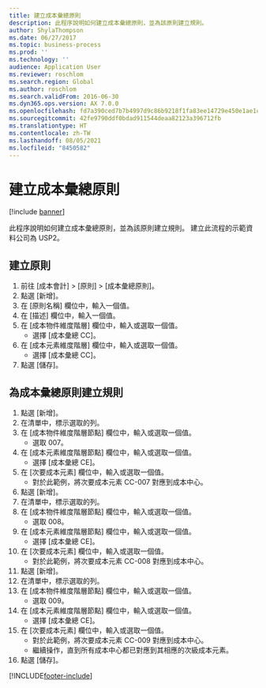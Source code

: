 ```yaml
---
title: 建立成本彙總原則
description: 此程序說明如何建立成本彙總原則，並為該原則建立規則。
author: ShylaThompson
ms.date: 06/27/2017
ms.topic: business-process
ms.prod: ''
ms.technology: ''
audience: Application User
ms.reviewer: roschlom
ms.search.region: Global
ms.author: roschlom
ms.search.validFrom: 2016-06-30
ms.dyn365.ops.version: AX 7.0.0
ms.openlocfilehash: fd7a390ced7b7b4997d9c86b9218f1fa83ee14729e450e1ae1cb53dbbd605edb
ms.sourcegitcommit: 42fe9790ddf0bdad911544deaa82123a396712fb
ms.translationtype: HT
ms.contentlocale: zh-TW
ms.lasthandoff: 08/05/2021
ms.locfileid: "8450582"
---
```

# <a name="create-a-cost-rollup-policy"></a>建立成本彙總原則

[!include [banner](../../includes/banner.md)]

此程序說明如何建立成本彙總原則，並為該原則建立規則。 建立此流程的示範資料公司為 USP2。


## <a name="create-a-policy"></a>建立原則
1. 前往 [成本會計] > [原則] > [成本彙總原則]。
2. 點選 [新增]。
3. 在 [原則名稱] 欄位中，輸入一個值。
4. 在 [描述] 欄位中，輸入一個值。
5. 在 [成本物件維度階層] 欄位中，輸入或選取一個值。
    * 選擇 [成本彙總 CC]。  
6. 在 [成本元素維度階層] 欄位中，輸入或選取一個值。
    * 選擇 [成本彙總 CC]。  
7. 點選 [儲存]。

## <a name="create-rules-for-the-cost-rollup-policy"></a>為成本彙總原則建立規則
1. 點選 [新增]。
2. 在清單中，標示選取的列。
3. 在 [成本物件維度階層節點] 欄位中，輸入或選取一個值。
    * 選取 007。  
4. 在 [成本元素維度階層節點] 欄位中，輸入或選取一個值。
    * 選擇 [成本彙總 CE]。  
5. 在 [次要成本元素] 欄位中，輸入或選取一個值。
    * 對於此範例，將次要成本元素 CC-007 對應到成本中心。  
6. 點選 [新增]。
7. 在清單中，標示選取的列。
8. 在 [成本物件維度階層節點] 欄位中，輸入或選取一個值。
    * 選取 008。  
9. 在 [成本元素維度階層節點] 欄位中，輸入或選取一個值。
    * 選擇 [成本彙總 CE]。  
10. 在 [次要成本元素] 欄位中，輸入或選取一個值。
    * 對於此範例，將次要成本元素 CC-008 對應到成本中心。  
11. 點選 [新增]。
12. 在清單中，標示選取的列。
13. 在 [成本物件維度階層節點] 欄位中，輸入或選取一個值。
    * 選取 009。  
14. 在 [成本元素維度階層節點] 欄位中，輸入或選取一個值。
    * 選擇 [成本彙總 CE]。  
15. 在 [次要成本元素] 欄位中，輸入或選取一個值。
    * 對於此範例，將次要成本元素 CC-009 對應到成本中心。  
    * 繼續操作，直到所有成本中心都已對應到其相應的次級成本元素。  
16. 點選 [儲存]。



[!INCLUDE[footer-include](../../../includes/footer-banner.md)]